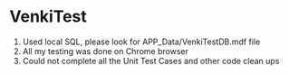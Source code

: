 # VenkiTest


1. Used local SQL, please look for APP_Data/VenkiTestDB.mdf file
2. All my testing was done on Chrome browser
3. Could not complete all the Unit Test Cases and other code clean ups 
